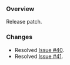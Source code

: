 ### Overview ###

Release patch.

### Changes ###

- Resolved [Issue #40](https://github.com/universum-studios/android_recycler/issues/40).
- Resolved [Issue #41](https://github.com/universum-studios/android_recycler/issues/41).

